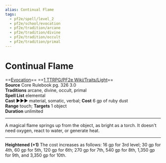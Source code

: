 ```yaml
---
alias: Continual Flame
tags:
  - pf2e/spell/level_2
  - pf2e/school/evocation
  - pf2e/tradition/arcane
  - pf2e/tradition/divine
  - pf2e/tradition/occult
  - pf2e/tradition/primal
---
```


# Continual Flame

==[Evocation](Evocation.md)== ==[1 TTRPG/PF2e Wiki/Traits/Light](1%20TTRPG/PF2e%20Wiki/Traits/Light)==  
__Source__ Core Rulebook pg. 326 3.0  
**Traditions** arcane, divine, occult, primal  
**Spell List** elemental  
**Cast** ►►► material, somatic, verbal; **Cost** 6 gp of ruby dust  
**Range** touch; **Targets** 1 object  
**Duration** unlimited

---

A magical flame springs up from the object, as bright as a torch. It doesn't need oxygen, react to water, or generate heat.

<hr>

**Heightened (+1)** The cost increases as follows: 16 gp for 3rd level; 30 gp for 4th, 60 gp for 5th, 120 gp for 6th; 270 gp for 7th, 540 gp for 8th, 1,350 gp for 9th, and 3,350 gp for 10th.
